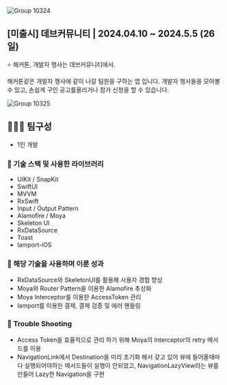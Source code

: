 ![Group 10324](https://github.com/Oreo-Mcflurry/DevCommnunity/assets/96654328/87b391de-935b-4c4d-8ce2-4bc676ee1c4e)

## [미출시] 데브커뮤니티 | 2024.04.10 ~ 2024.5.5 (26일)

<aside>
⭐ 해커톤, 개발자 행사는 데브커뮤니티에서.

해커톤같은 개발자 행사에 같이 나갈 팀원을 구하는 앱 입니다. 개발자 행사들을 모아볼 수 있고, 손쉽게 구인 공고를올리거나 참가 신청을 할 수 있습니다.

</aside>

![Group 10325](https://github.com/Oreo-Mcflurry/DevCommnunity/assets/96654328/899f6b76-426a-482a-976c-3de40aa95b4b)

## 🧑‍🤝‍🧑 팀구성

- 1인 개발

### 🔨 기술 스택 및 사용한 라이브러리

- UIKit / SnapKit
- SwiftUI
- MVVM
- RxSwift
- Input / Output Pattern
- Alamofire / Moya
- Skeleton UI
- RxDataSource
- Toast
- Iamport-iOS

### 👏 해당 기술을 사용하며 이룬 성과

- RxDataSource와 SkeletonUI를 활용해 사용자 경험 향상
- Moya와 Router Pattern을 이용한 Alamofire 추상화
- Moya Interceptor를 이용한 AccessToken 관리
- Iamport를 이용한 결제, 결제 검증 및 에러 핸들링

### 🌠 Trouble Shooting

- Access Token을 효율적으로 관리 하기 위해 Moya의 Interceptor의 retry 메서드를 이용
- NavigationLink에서 Destination을 미리 초기화 해서 갖고 있어 뷰에 들어올때마다 실행되어야하는 메서드들이 실행이 안되었고, NavigationLazyView라는 뷰를 만들어 Lazy한 Navigation을 구현
